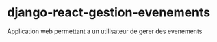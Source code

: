 # django-react-gestion-evenements
Application web permettant a un utilisateur de gerer des evenements
